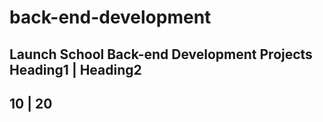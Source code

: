 # back-end-development
**Launch School Back-end Development Projects**
Heading1 | Heading2
-------------------
10       |  20
--------------------

